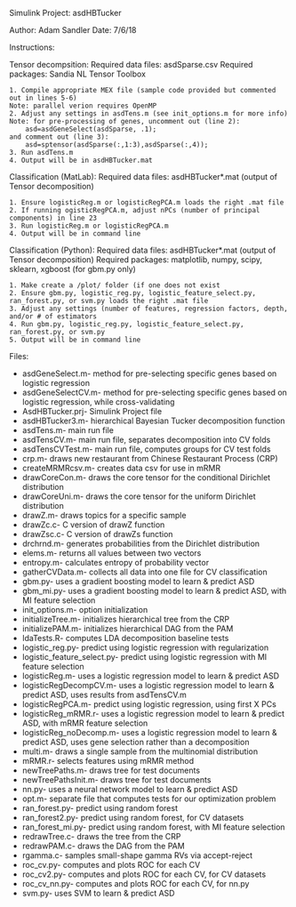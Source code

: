Simulink Project: asdHBTucker

Author: Adam Sandler
Date: 7/6/18

Instructions:

Tensor decompsition:
    Required data files: asdSparse.csv
    Required packages: Sandia NL Tensor Toolbox
    
    1. Compile appropriate MEX file (sample code provided but commented out in lines 5-6)
    Note: parallel verion requires OpenMP
    2. Adjust any settings in asdTens.m (see init_options.m for more info)
    Note: for pre-processing of genes, uncomment out (line 2):
        asd=asdGeneSelect(asdSparse, .1);
    and comment out (line 3):
        asd=sptensor(asdSparse(:,1:3),asdSparse(:,4));
    3. Run asdTens.m
    4. Output will be in asdHBTucker.mat

Classification (MatLab):
    Required data files: asdHBTucker*.mat (output of Tensor decomposition)
    
    1. Ensure logisticReg.m or logisticRegPCA.m loads the right .mat file
    2. If running ogisticRegPCA.m, adjust nPCs (number of principal components) in line 23
    3. Run logisticReg.m or logisticRegPCA.m
    4. Output will be in command line

Classification (Python):
    Required data files: asdHBTucker*.mat (output of Tensor decomposition)
    Required packages: matplotlib, numpy, scipy, sklearn, xgboost (for gbm.py only)
    
    1. Make create a /plot/ folder (if one does not exist
    2. Ensure gbm.py, logistic_reg.py, logistic_feature_select.py, ran_forest.py, or svm.py loads the right .mat file
    3. Adjust any settings (number of features, regression factors, depth, and/or # of estimators
    4. Run gbm.py, logistic_reg.py, logistic_feature_select.py, ran_forest.py, or svm.py
    5. Output will be in command line


Files:
- asdGeneSelect.m- method for pre-selecting specific genes based on logistic regression
- asdGeneSelectCV.m- method for pre-selecting specific genes based on logistic regression, while cross-validating
- AsdHBTucker.prj- Simulink Project file
- asdHBTucker3.m- hierarchical Bayesian Tucker decomposition function
- asdTens.m- main run file
- asdTensCV.m- main run file, separates decomposition into CV folds
- asdTensCVTest.m- main run file, computes groups for CV test folds
- crp.m- draws new restaurant from Chinese Restaurant Process (CRP)
- createMRMRcsv.m- creates data csv for use in mRMR
- drawCoreCon.m- draws the core tensor for the conditional Dirichlet distribution
- drawCoreUni.m- draws the core tensor for the uniform Dirichlet distribution
- drawZ.m- draws topics for a specific sample
- drawZc.c- C version of drawZ function
- drawZsc.c- C version of drawZs function
- drchrnd.m- generates probabilities from the Dirichlet distribution
- elems.m- returns all values between two vectors
- entropy.m- calculates entropy of probability vector
- gatherCVData.m- collects all data into one file for CV classification
- gbm.py- uses a gradient boosting model to learn & predict ASD
- gbm_mi.py- uses a gradient boosting model to learn & predict ASD, with MI feature selection
- init_options.m- option initialization
- initializeTree.m- initializes hierarchical tree from the CRP
- initializePAM.m- initializes hierarchical DAG from the PAM
- ldaTests.R- computes LDA decomposition baseline tests
- logistic_reg.py- predict using logistic regression with regularization
- logistic_feature_select.py- predict using logistic regression with MI feature selection
- logisticReg.m- uses a logistic regression model to learn & predict ASD
- logisticRegDecompCV.m- uses a logistic regression model to learn & predict ASD, uses results from asdTensCV.m
- logisticRegPCA.m- predict using logistic regression, using first X PCs
- logisticReg_mRMR.r- uses a logistic regression model to learn & predict ASD, with mRMR feature selection
- logisticReg_noDecomp.m- uses a logistic regression model to learn & predict ASD, uses gene selection rather than a decomposition
- multi.m- draws a single sample from the multinomial distribution
- mRMR.r- selects features using mRMR method
- newTreePaths.m- draws tree for test documents
- newTreePathsInit.m- draws tree for test documents
- nn.py- uses a neural network model to learn & predict ASD
- opt.m- separate file that computes tests for our optimization problem
- ran_forest.py- predict using random forest
- ran_forest2.py- predict using random forest, for CV datasets
- ran_forest_mi.py- predict using random forest, with MI feature selection
- redrawTree.c- draws the tree from the CRP
- redrawPAM.c- draws the DAG from the PAM
- rgamma.c- samples small-shape gamma RVs via accept-reject
- roc_cv.py- computes and plots ROC for each CV
- roc_cv2.py- computes and plots ROC for each CV, for CV datasets
- roc_cv_nn.py- computes and plots ROC for each CV, for nn.py
- svm.py- uses SVM to learn & predict ASD